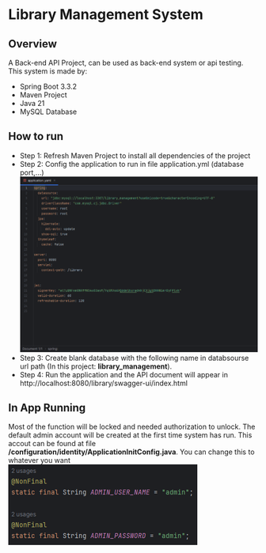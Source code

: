 # Library Management System
## Overview
A Back-end API Project, can be used as back-end system or api testing.\
This system is made by:
- Spring Boot 3.3.2
- Maven Project
- Java 21
- MySQL Database
## How to run
* Step 1: Refresh Maven Project to install all dependencies of the project
* Step 2: Config the application to run in file application.yml (database port,...)
![Application Config](https://github.com/Enignite069/Library-Management-System/blob/main/set%20up/ConfigApplication.png)
* Step 3: Create blank database with the following name in databsourse url path (In this project: **library_management**).
* Step 4: Run the application and the API document will appear in http://localhost:8080/library/swagger-ui/index.html
## In App Running
Most of the function will be locked and needed authorization to unlock. The default admin account will be created at the first time
system has run. This accout can be found at file **/configuration/identity/ApplicationInitConfig.java**. You can change this to whatever you want\
![Default Account](https://github.com/Enignite069/Library-Management-System/blob/main/set%20up/DefaultAdminAccount.png)
